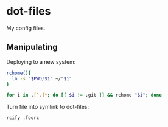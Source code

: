 # dot-files

My config files.

## Manipulating

Deploying to a new system:

```bash
rchome(){
  ln -s "$PWD/$1" ~/"$1"
}

for i in .[^.]*; do [[ $i != .git ]] && rchome "$i"; done
```

Turn file into symlink to dot-files:
```bash
rcify .foorc
```
